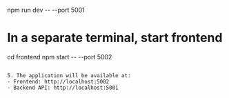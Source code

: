    npm run dev -- --port 5001
   
   # In a separate terminal, start frontend
   cd frontend
   npm start -- --port 5002
   ```

5. The application will be available at:
   - Frontend: http://localhost:5002
   - Backend API: http://localhost:5001
